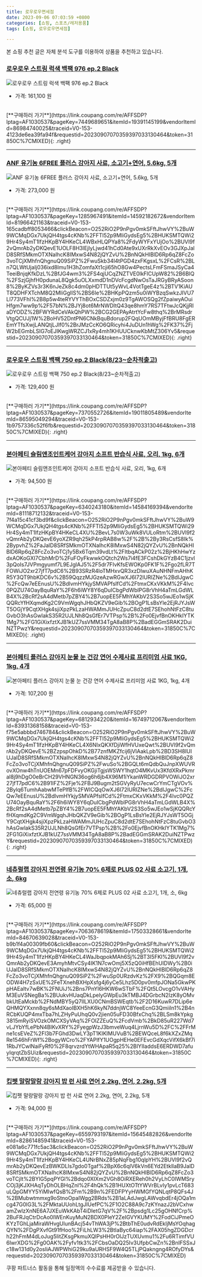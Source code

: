 ```yaml
---
title: 로우로우면세점
date: 2023-09-06 07:03:59 +0800
categories: [쇼핑, 스포츠/레저용품]
tags: [쇼핑, 로우로우면세점]

---
```


본 쇼핑 추천 글은 자체 분석 도구를 이용하여 상품을 추천하고 있습니다.
### [로우로우 스트링 럭색 백팩 976 ep.2 Black](https://link.coupang.com/re/AFFSDP?lptag=AF1030537&pageKey=7449689651&itemId=19391145199&vendorItemId=86984740025&traceid=V0-153-4123de6ea39fa94f&requestid=20230907070359397033130464&token=31850C%7CMIXED)
![로우로우 스트링 럭색 백팩 976 ep.2 Black](https://ads-partners.coupang.com/image1/LX8HG4sEVvEE7nAKLYiPg9d1XkQOZMqk7TiqCNKqpoidpvSM9Xhx4wdDeQlwpUNUBXM4EYMlXfARHgpVuwdL6OT0MbVelWaghyVpf3xQ6cTsUrQxhIzkhIlSrQ9d0tNRJ4VsT8iQ7gIkglN9S11BvtB9Mn6TFGZeZgcgxS-bM0xhp11SVZ1HXovsHdo0qEiG7G4u0XVH6VoRt6GRi9RmXvIoHKF1uSXwZEFnO0Di8S4qdSELjKvVJ12bwFqjSaZ3AoDyWHGGvdnPV8DJujCY1okc-fgQ4wjOX9DOpDC23K0=)
- 가격: 161,100 원
<br>
[**구매하러 가기**](https://link.coupang.com/re/AFFSDP?lptag=AF1030537&pageKey=7449689651&itemId=19391145199&vendorItemId=86984740025&traceid=V0-153-4123de6ea39fa94f&requestid=20230907070359397033130464&token=31850C%7CMIXED){: .right}
<br>

---

### [ANF 유기농 6FREE 플러스 강아지 사료, 소고기+연어, 5.6kg, 5개](https://link.coupang.com/re/AFFSDP?lptag=AF1030537&pageKey=1285967491&itemId=14592182672&vendorItemId=81966421163&traceid=V0-153-165cadbff8053466&clickBeacon=O252RiO2P9nPgv0mkSFftJhwVY%2BuW9WCMqDGx7UkjQH4tgs4cKNb%2FFTl52p9MliGydsEg5%2BHUKSMTQWi29Hr4Sy4mT1lfzHKpBY4HKeCL4WBxHLQPYa8%2FdyWYFxYUjOo%2BUVl9f2vQmrAb2yDKQevE1UOLF8H3lEjlyLjwd41hCd0Ate9xUXrRkXvEOv3GJXpJalD8SRfSMkmOTXNaIhcK8IMxwS4N82jQYZvU%2BnNQkHIBlD6Rp6qZ8FcZo3voTCjXMhfnQhgnuQ09SiPZ%2FwuSkb34l4tPGD4zxFKgsxL%2FCsR%2BLn7QLWtUjaIj036ixd8lmu1H3hZomfaXt1cji65hO8Gw4PectsLFmFSmaJSyCa4TeeiBnjqKfkDzL%2BfJG4wm3%2FS4qjUCqZNZTVE0lkFlCUpW82%2B6BIQ%2FSzjGjhfH0pdunaL8Qgk5uOLXxmdD1nDVcFcgdNwOsTaJRGyBRyASoon8%2ByKZVs3r3K6nJeZk8c4dm0pHDTTUt5yWvL4VotTgeE4z%2BTV1KiAUT8QDHFXTchM8Q2MIiGglIS%2BS6Ie%2BHKpPQzm5u0iWYBzqSwkzJIVU7Ll773VFhI%2B8p5w4teRYVYThBOxCSDZxjm0z9TgAWOSQg2fZpaiwyAOuiHfgm7ww9p%2F57bN%2BJYj8ot6MrNWDItQ43qe8hmY7RS7TFtwJcQKjjRlaDYODZ%2BFWYRdCeVAkQhPW%2BCG2GEPAyAtrtYcFw8thq%2BrMRsdrVtgQCUJj1W%2BoHV52DntPN6CNkBquBdorup2FQqUOmMByjFfBRU8FgEREmYTfsXwjLANQtjLJlf0%2BrJMzCcKO6QRicyhi4JuDUn1hWg%2FK37%2FjW2bEGmbLSIG7oEJIKwgWRZCJ1xRy4mh1KHUUCknwKbMtZ306Yv5&requestid=20230907070359397033130464&token=31850C%7CMIXED)
![ANF 유기농 6FREE 플러스 강아지 사료, 소고기+연어, 5.6kg, 5개](https://ads-partners.coupang.com/image1/V-XWZyn9Ch1PywaGV5R9ak7BNU6MAMqSC63YPUVhkb4e0KN4Xmz9sSwTT-8Otwu0VJ2QvGFUZDekfpXhx7h2wGUWtWCVlD7DvKw2xWMFzkRLJOxA3kdVzrhbGy4I2gxmtiXHuHq6vARfu43wRk-nWfCAZ1juxZONHfiQAclqu7Axl9Vn_Gc_Fl3hE9PMIOWaIpKrlfKahg1wu_8j153Wz_hT5lrfmEHAPpvA1kdDlvoQQftKb9ZrSf2Xt6xUWOgictG3bVyZZsL6u4VvzpAg3aCBQtET7K_ma_Lob-wQ0Jc_j_ptXw==)
- 가격: 273,000 원
<br>
[**구매하러 가기**](https://link.coupang.com/re/AFFSDP?lptag=AF1030537&pageKey=1285967491&itemId=14592182672&vendorItemId=81966421163&traceid=V0-153-165cadbff8053466&clickBeacon=O252RiO2P9nPgv0mkSFftJhwVY%2BuW9WCMqDGx7UkjQH4tgs4cKNb%2FFTl52p9MliGydsEg5%2BHUKSMTQWi29Hr4Sy4mT1lfzHKpBY4HKeCL4WBxHLQPYa8%2FdyWYFxYUjOo%2BUVl9f2vQmrAb2yDKQevE1UOLF8H3lEjlyLjwd41hCd0Ate9xUXrRkXvEOv3GJXpJalD8SRfSMkmOTXNaIhcK8IMxwS4N82jQYZvU%2BnNQkHIBlD6Rp6qZ8FcZo3voTCjXMhfnQhgnuQ09SiPZ%2FwuSkb34l4tPGD4zxFKgsxL%2FCsR%2BLn7QLWtUjaIj036ixd8lmu1H3hZomfaXt1cji65hO8Gw4PectsLFmFSmaJSyCa4TeeiBnjqKfkDzL%2BfJG4wm3%2FS4qjUCqZNZTVE0lkFlCUpW82%2B6BIQ%2FSzjGjhfH0pdunaL8Qgk5uOLXxmdD1nDVcFcgdNwOsTaJRGyBRyASoon8%2ByKZVs3r3K6nJeZk8c4dm0pHDTTUt5yWvL4VotTgeE4z%2BTV1KiAUT8QDHFXTchM8Q2MIiGglIS%2BS6Ie%2BHKpPQzm5u0iWYBzqSwkzJIVU7Ll773VFhI%2B8p5w4teRYVYThBOxCSDZxjm0z9TgAWOSQg2fZpaiwyAOuiHfgm7ww9p%2F57bN%2BJYj8ot6MrNWDItQ43qe8hmY7RS7TFtwJcQKjjRlaDYODZ%2BFWYRdCeVAkQhPW%2BCG2GEPAyAtrtYcFw8thq%2BrMRsdrVtgQCUJj1W%2BoHV52DntPN6CNkBquBdorup2FQqUOmMByjFfBRU8FgEREmYTfsXwjLANQtjLJlf0%2BrJMzCcKO6QRicyhi4JuDUn1hWg%2FK37%2FjW2bEGmbLSIG7oEJIKwgWRZCJ1xRy4mh1KHUUCknwKbMtZ306Yv5&requestid=20230907070359397033130464&token=31850C%7CMIXED){: .right}
<br>

---

### [로우로우 스트링 백팩 750 ep.2 Black(8/23~순차적출고)](https://link.coupang.com/re/AFFSDP?lptag=AF1030537&pageKey=7370552726&itemId=19011805489&vendorItemId=86595049294&traceid=V0-153-1b9757336c52f6fb&requestid=20230907070359397033130464&token=31850C%7CMIXED)
![로우로우 스트링 백팩 750 ep.2 Black(8/23~순차적출고)](https://ads-partners.coupang.com/image1/TiSUclP4mnIVyxiGThSAkJiF_Px5GS9RyeZql-66LV1azUXn2mqv1NglUsGNd64TlHOkO0_ElhVVQMVefIO5FJIcyX2EAfapk6amSIWaP9-2H59dyRbB72V_OoyXyBg4vH4lPPWpFtE1pCUnkMJ0tPRJEg1ubhjCkeeJxMhlk3B7FThysMHC781HwVdwa6-AB9se2G8Mhw-n51eN9p4WdPnJMaPHQeV3sMUxURPZx8JrHghtrxDFaz3k2biAhrDPQUh4eKJ5DAtcXoY_bAVRgBwwbmc9D0TvZR6aKQWQkzHW)
- 가격: 129,400 원
<br>
[**구매하러 가기**](https://link.coupang.com/re/AFFSDP?lptag=AF1030537&pageKey=7370552726&itemId=19011805489&vendorItemId=86595049294&traceid=V0-153-1b9757336c52f6fb&requestid=20230907070359397033130464&token=31850C%7CMIXED){: .right}
<br>

---

### [본아페티 슬림앤조인트케어 강아지 소프트 반습식 사료, 오리, 1kg, 6개](https://link.coupang.com/re/AFFSDP?lptag=AF1030537&pageKey=6340243180&itemId=14584169394&vendorItemId=81118712132&traceid=V0-153-7f4a15c41cf3bd9f&clickBeacon=O252RiO2P9nPgv0mkSFftJhwVY%2BuW9WCMqDGx7UkjQH4tgs4cKNb%2FFTl52p9MliGydsEg5%2BHUKSMTQWi29Hr4Sy4mT1lfzHKpBY4HKeCL4XU%2BevL7s0W3uWk8VULoRtm%2BUVl9f2vQmrAb2yDKQevE6yoXZR9qh25kP4rpRAB8w%2F%2B%2By3RsCsfS8Ik%2BypvhZ%2FaJalD8SRfSMkmOTXNaIhcK8IMxwS4N82jQYZvU%2BnNQkHIBlD6Rp6qZ8FcZo3voTCj1y5Bx6Tqm39vdLt%2FItbqACkP02z%2BjHKhHwYzdxAOKoGXI7CbhMrD%2FuFOyFkwwkOQtch2Ws7i4fE3FCshDkGYzB4C1jzvl3pQoIs7JVPmgyumf7L9EJglAJ5%2F5dr7FIvKfsEWOKp0FK1F%2Fgo2fLR7TFOWiJO2xr27jfT7pdC6%2B93SRzR4loTMHxvQR3xzDlwuXAuNHNFmAHhKR5Y3QT9hbKDC6v%2B59QqzzMJGzeAzwRGwXJ6I72lURIZNe%2BdlJgwC%2FcQw7eEEnusU%2BdlvmHYkjySMVAPfsIfCd%2FtmxCKxVKkM%2F4Ivc0PQZU74OayBquRaY%2F6h6iWY8Y6qDuICbgPdWblPG8rVhH4aTmLGdWLB4X%2BcRf2sA4dMetb7pZBY4%2B7uopEE5FMhYAKbV2S3So5wJEo1wSjKQQRcYfHXqmdKg2C9VmWgqhJHbQKZV9eGib%2BOgP1LsBsYle2EjRJYJsWT5OGjY9CqtXHgk4sjiXpzPkLzaHWAMmJUHcZpuC8d2dtE7SEhohNtFzC8tuGvbO3hAsGwlakS35R2UJLNh8QsGfEr7VTPsp%2B%2Fo0EjvfBnOKHkIYTK1Mg7%2FG1GiXixfztXJB1kUZ7ssVMM34TgA8aB8P%2BadEGGmSRAK2DuiNZTPwzY&requestid=20230907070359397033130464&token=31850C%7CMIXED)
![본아페티 슬림앤조인트케어 강아지 소프트 반습식 사료, 오리, 1kg, 6개](https://ads-partners.coupang.com/image1/nsV1UfrgNR0EdNmsniKac67MPN_2erXE4PHu1ypDpJstmlO25QzYe5FYHUVsJSmAw-9IQzPamFpzuCt1qE2QL9uPRCjjy5cEN8MjKuu6hz3b5TLtpH62oNiOISECYpfsbxcakORG_sdDu2A2bUHGKxJgs63wv-pW27NuB72ngjQD28fQELZ62EP2h-Af4CSA2e4Yh-osTzKsqZkstAwqIb05l6-o0P8XPKsDzy63SZQSaiPrtSJRwFusIzI7WqMSofavtFj85eL3D7Obw8_sDjeMZRDygfZfg2RFyA4dKI-MbwjI1dI=)
- 가격: 94,500 원
<br>
[**구매하러 가기**](https://link.coupang.com/re/AFFSDP?lptag=AF1030537&pageKey=6340243180&itemId=14584169394&vendorItemId=81118712132&traceid=V0-153-7f4a15c41cf3bd9f&clickBeacon=O252RiO2P9nPgv0mkSFftJhwVY%2BuW9WCMqDGx7UkjQH4tgs4cKNb%2FFTl52p9MliGydsEg5%2BHUKSMTQWi29Hr4Sy4mT1lfzHKpBY4HKeCL4XU%2BevL7s0W3uWk8VULoRtm%2BUVl9f2vQmrAb2yDKQevE6yoXZR9qh25kP4rpRAB8w%2F%2B%2By3RsCsfS8Ik%2BypvhZ%2FaJalD8SRfSMkmOTXNaIhcK8IMxwS4N82jQYZvU%2BnNQkHIBlD6Rp6qZ8FcZo3voTCj1y5Bx6Tqm39vdLt%2FItbqACkP02z%2BjHKhHwYzdxAOKoGXI7CbhMrD%2FuFOyFkwwkOQtch2Ws7i4fE3FCshDkGYzB4C1jzvl3pQoIs7JVPmgyumf7L9EJglAJ5%2F5dr7FIvKfsEWOKp0FK1F%2Fgo2fLR7TFOWiJO2xr27jfT7pdC6%2B93SRzR4loTMHxvQR3xzDlwuXAuNHNFmAHhKR5Y3QT9hbKDC6v%2B59QqzzMJGzeAzwRGwXJ6I72lURIZNe%2BdlJgwC%2FcQw7eEEnusU%2BdlvmHYkjySMVAPfsIfCd%2FtmxCKxVKkM%2F4Ivc0PQZU74OayBquRaY%2F6h6iWY8Y6qDuICbgPdWblPG8rVhH4aTmLGdWLB4X%2BcRf2sA4dMetb7pZBY4%2B7uopEE5FMhYAKbV2S3So5wJEo1wSjKQQRcYfHXqmdKg2C9VmWgqhJHbQKZV9eGib%2BOgP1LsBsYle2EjRJYJsWT5OGjY9CqtXHgk4sjiXpzPkLzaHWAMmJUHcZpuC8d2dtE7SEhohNtFzC8tuGvbO3hAsGwlakS35R2UJLNh8QsGfEr7VTPsp%2B%2Fo0EjvfBnOKHkIYTK1Mg7%2FG1GiXixfztXJB1kUZ7ssVMM34TgA8aB8P%2BadEGGmSRAK2DuiNZTPwzY&requestid=20230907070359397033130464&token=31850C%7CMIXED){: .right}
<br>

---

### [본아페티 플러스 강아지 눈물 눈 건강 연어 수제사료 프리미엄 사료 1KG, 1kg, 4개](https://link.coupang.com/re/AFFSDP?lptag=AF1030537&pageKey=6812934220&itemId=16749712067&vendorItemId=83931368158&traceid=V0-153-f75e5abbbd746784&clickBeacon=O252RiO2P9nPgv0mkSFftJhwVY%2BuW9WCMqDGx7UkjQH4tgs4cKNb%2FFTl52p9MliGydsEg5%2BHUKSMTQWi29Hr4Sy4mT1lfzHKpBY4HKeCL4X6NIxQKXfDjiWfHVUxeQwt%2BUVl9f2vQmrAb2yDKQevE%2BZzpspOhkD%2B77znfMKZfcij6jVIAakLpb%2BD3SH8IUIUJalD8SRfSMkmOTXNaIhcK8IMxwS4N82jQYZvU%2BnNQkHIBlD6Rp6qZ8FcZo3voTCjXMhfnQhgnuQ09SiPZ%2FwuSo%2BGQLt6mQdbQuJnpXWUVRovXOnw4hTnUOEMn67pFDFvyOKGjiTgjsWSWY1hqtO4MKvUx3KfdXRxPkmral8j9hDgO0eBrCH29VHNGN36og6h6jb4X96M1iYkanWRDGDRPVOWiJO2xr27jfT7pdC6%2B91IFZ%2Fje%2FBJ9Bugm2tSGVyRyU7ecwCrYmCTgVOv%2Bylq6TumhAabwMTePlfB%2FWICQqOwXJ6I72lURIZNe%2BdlJgwC%2FcQw7eEEnusU%2BdlvmHYkjySMVAPfsIfCd%2FtmxCKxVKkM%2F4Ivc0PQZU74OayBquRaY%2F6h6iWY8Y6qDuICbgPdWblPG8rVhH4aTmLGdWLB4X%2BcRf2sA4dMetb7pZBY4%2B7uopEE5FMhYAKbV2S3So5wJEo1wSjKQQRcYfHXqmdKg2C9VmWgqhJHbQKZV9eGib%2BOgP1LsBsYle2EjRJYJsWT5OGjY9CqtXHgk4sjiXpzPkLzaHWAMmJUHcZpuC8d2dtE7SEhohNtFzC8tuGvbO3hAsGwlakS35R2UJLNh8QsGfEr7VTPsp%2B%2Fo0EjvfBnOKHkIYTK1Mg7%2FG1GiXixfztXJB1kUZ7ssVMM34TgA8aB8P%2BadEGGmSRAK2DuiNZTPwzY&requestid=20230907070359397033130464&token=31850C%7CMIXED)
![본아페티 플러스 강아지 눈물 눈 건강 연어 수제사료 프리미엄 사료 1KG, 1kg, 4개](https://ads-partners.coupang.com/image1/2hDxq8q5vZjrCtID2oBSbjmU5ZR0lkvPU_yJerixJa-Y09LRhYQj3QNjKK_eTgUTHF0GwIwzhGtklHM4Ds9i_x_nCHPsSiOB23DK1--gHMSrO20PKMu1I5qS7TFW2witQqz288zwt_M9f05ervh-RSSWcj3Te_iLjz1cYxDVDW0U8WAhsFFxVjVxq9qqG8fbk5ZKPsn8z4CJZtfF3OKwUV2w6LP22eapjvPsDnGUMX8YBvdyBJkvsoPLGd6g890iv-_ho9sgXL0HkV0JE96befqKXbwDSR6BWh8vVStqz5Zy17eswHM=)
- 가격: 107,200 원
<br>
[**구매하러 가기**](https://link.coupang.com/re/AFFSDP?lptag=AF1030537&pageKey=6812934220&itemId=16749712067&vendorItemId=83931368158&traceid=V0-153-f75e5abbbd746784&clickBeacon=O252RiO2P9nPgv0mkSFftJhwVY%2BuW9WCMqDGx7UkjQH4tgs4cKNb%2FFTl52p9MliGydsEg5%2BHUKSMTQWi29Hr4Sy4mT1lfzHKpBY4HKeCL4X6NIxQKXfDjiWfHVUxeQwt%2BUVl9f2vQmrAb2yDKQevE%2BZzpspOhkD%2B77znfMKZfcij6jVIAakLpb%2BD3SH8IUIUJalD8SRfSMkmOTXNaIhcK8IMxwS4N82jQYZvU%2BnNQkHIBlD6Rp6qZ8FcZo3voTCjXMhfnQhgnuQ09SiPZ%2FwuSo%2BGQLt6mQdbQuJnpXWUVRovXOnw4hTnUOEMn67pFDFvyOKGjiTgjsWSWY1hqtO4MKvUx3KfdXRxPkmral8j9hDgO0eBrCH29VHNGN36og6h6jb4X96M1iYkanWRDGDRPVOWiJO2xr27jfT7pdC6%2B91IFZ%2Fje%2FBJ9Bugm2tSGVyRyU7ecwCrYmCTgVOv%2Bylq6TumhAabwMTePlfB%2FWICQqOwXJ6I72lURIZNe%2BdlJgwC%2FcQw7eEEnusU%2BdlvmHYkjySMVAPfsIfCd%2FtmxCKxVKkM%2F4Ivc0PQZU74OayBquRaY%2F6h6iWY8Y6qDuICbgPdWblPG8rVhH4aTmLGdWLB4X%2BcRf2sA4dMetb7pZBY4%2B7uopEE5FMhYAKbV2S3So5wJEo1wSjKQQRcYfHXqmdKg2C9VmWgqhJHbQKZV9eGib%2BOgP1LsBsYle2EjRJYJsWT5OGjY9CqtXHgk4sjiXpzPkLzaHWAMmJUHcZpuC8d2dtE7SEhohNtFzC8tuGvbO3hAsGwlakS35R2UJLNh8QsGfEr7VTPsp%2B%2Fo0EjvfBnOKHkIYTK1Mg7%2FG1GiXixfztXJB1kUZ7ssVMM34TgA8aB8P%2BadEGGmSRAK2DuiNZTPwzY&requestid=20230907070359397033130464&token=31850C%7CMIXED){: .right}
<br>

---

### [네츄럴랩 강아지 전연령 유기농 70% 6제로 PLUS 02 사료 소고기, 1개, 소, 6kg](https://link.coupang.com/re/AFFSDP?lptag=AF1030537&pageKey=7063678619&itemId=17503328661&vendorItemId=84670639028&traceid=V0-153-b9b1f4a00309fb60&clickBeacon=O252RiO2P9nPgv0mkSFftJhwVY%2BuW9WCMqDGx7UkjQH4tgs4cKNb%2FFTl52p9MliGydsEg5%2BHUKSMTQWi29Hr4Sy4mT1lfzHKpBY4HKeCL4WaJbqpokMAh6Sj%2BT3I5FKl%2BUVl9f2vQmrAb2yDKQevE3AmyhMtvCSy4IK1N7cwOmj5X5zQ0iHfBEhUIDWy%2B0iUJalD8SRfSMkmOTXNaIhcK8IMxwS4N82jQYZvU%2BnNQkHIBlD6Rp6qZ8FcZo3voTCjXMhfnQhgnuQ09SiPZ%2FwuSp0URzdvKz%2FX9%2BQGqm8EODW4H7zSxUE%2FeTXnehBXHpXsfg4j6yCe5Lhz5D0pv0mfpJONa5GkwPKpHAEaltv7wBK%2FNUiJ%2Bns7PnYl6HKW6wSTbF%2FQt5LOvcgO1vVAHyM3EuVSNegBa%2BUukvHUaqDkLpelyGWpEu3kTMBJ4DGrbcN2IzK8yOMvbkUtEaMckb%2FNdMBY5yQ7IlLXU0CNmBSWEqtb%2F2D16KuwR7DLip6eQHMQYXxnn8qy6sMdXaoIBXH5hK6kyN7ddnjWC8YeeEcnG3Qmiiln1%2B4nRCbKUQP4mxTba7hLZHyPuUhqQ0v2jien05uFD30BfxChq%2BLSm8kYpkg3815mRyiSVOzkOMCXSyVAq%2FOlZZEuQ%2FcdVmb%2BkD85uR227Wd7vLJYbYfLePbN4BlKvXRY%2FyegpWzJ3bmveWuq4LjrnWu5D%2FC%2FFrMne1csEVeZ%2Fl3b7FGhd3DwLY3pT1KIKIMUVuB%2BEWQceL8f6kXZxZMqRe1546hFrWf%2BogyWCro%2FYAPlfY1UOgpHEHe0EFEvcGdXqcVifX6kBf7i1RbJYCwlNaiFyRf0%2F8qrvzrdYtWHApaR5q25%2BlYIIaddsE6ERDWD7afuyIqrqtZbSUiz&requestid=20230907070359397033130464&token=31850C%7CMIXED)
![네츄럴랩 강아지 전연령 유기농 70% 6제로 PLUS 02 사료 소고기, 1개, 소, 6kg](https://ads-partners.coupang.com/image1/vGt6e78yx2IKkFZwvOgeblfLu2PVWBFN5F_Dan4TKWjDDEx3dk3ESA5IuO19GW7lt3cOnGhoS4FnPcFDc5kl2F04qcvxWfFcK1s_OFaGZlk12RfyoCwgM-bxA8uqsRc5361CLn8RZh1RjXJRnvwUTZ1WPiZwO_3LFD_k2BlWjOOJqNiCguWgxB3ftlmTGWFZ27woGlXcqDR-UWA5UZdBRsg5PTea84umEobHTwCejLqn1wGSnlqnTKTr-qvJldoOmeuLGyVlCupvwHUc0FH97hAColE=)
- 가격: 65,000 원
<br>
[**구매하러 가기**](https://link.coupang.com/re/AFFSDP?lptag=AF1030537&pageKey=7063678619&itemId=17503328661&vendorItemId=84670639028&traceid=V0-153-b9b1f4a00309fb60&clickBeacon=O252RiO2P9nPgv0mkSFftJhwVY%2BuW9WCMqDGx7UkjQH4tgs4cKNb%2FFTl52p9MliGydsEg5%2BHUKSMTQWi29Hr4Sy4mT1lfzHKpBY4HKeCL4WaJbqpokMAh6Sj%2BT3I5FKl%2BUVl9f2vQmrAb2yDKQevE3AmyhMtvCSy4IK1N7cwOmj5X5zQ0iHfBEhUIDWy%2B0iUJalD8SRfSMkmOTXNaIhcK8IMxwS4N82jQYZvU%2BnNQkHIBlD6Rp6qZ8FcZo3voTCjXMhfnQhgnuQ09SiPZ%2FwuSp0URzdvKz%2FX9%2BQGqm8EODW4H7zSxUE%2FeTXnehBXHpXsfg4j6yCe5Lhz5D0pv0mfpJONa5GkwPKpHAEaltv7wBK%2FNUiJ%2Bns7PnYl6HKW6wSTbF%2FQt5LOvcgO1vVAHyM3EuVSNegBa%2BUukvHUaqDkLpelyGWpEu3kTMBJ4DGrbcN2IzK8yOMvbkUtEaMckb%2FNdMBY5yQ7IlLXU0CNmBSWEqtb%2F2D16KuwR7DLip6eQHMQYXxnn8qy6sMdXaoIBXH5hK6kyN7ddnjWC8YeeEcnG3Qmiiln1%2B4nRCbKUQP4mxTba7hLZHyPuUhqQ0v2jien05uFD30BfxChq%2BLSm8kYpkg3815mRyiSVOzkOMCXSyVAq%2FOlZZEuQ%2FcdVmb%2BkD85uR227Wd7vLJYbYfLePbN4BlKvXRY%2FyegpWzJ3bmveWuq4LjrnWu5D%2FC%2FFrMne1csEVeZ%2Fl3b7FGhd3DwLY3pT1KIKIMUVuB%2BEWQceL8f6kXZxZMqRe1546hFrWf%2BogyWCro%2FYAPlfY1UOgpHEHe0EFEvcGdXqcVifX6kBf7i1RbJYCwlNaiFyRf0%2F8qrvzrdYtWHApaR5q25%2BlYIIaddsE6ERDWD7afuyIqrqtZbSUiz&requestid=20230907070359397033130464&token=31850C%7CMIXED){: .right}
<br>

---

### [킵펫 말랑말랑 강아지 밥 런 사료 연어 2.2kg, 연어, 2.2kg, 5개](https://link.coupang.com/re/AFFSDP?lptag=AF1030537&pageKey=6559793197&itemId=15645482826&vendorItemId=82861485941&traceid=V0-153-e081a6c771fc5ac3&clickBeacon=O252RiO2P9nPgv0mkSFftJhwVY%2BuW9WCMqDGx7UkjQH4tgs4cKNb%2FFTl52p9MliGydsEg5%2BHUKSMTQWi29Hr4Sy4mT1lfzHKpBY4HKeCL4UNrBNxZ85pNqFbg10qlpYH%2BUVl9f2vQmrAb2yDKQevEzBWKDLls7gdo0Tgaf%2BpX6c6qlV6kVn6EYd2EtkllaB9JalD8SRfSMkmOTXNaIhcK8IMxwS4N82jQYZvU%2BnNQkHIBlD6Rp6qZ8FcZo3voTCjIt%2BYlG5pqPYGl%2Bdqo0XIXm2VGh8OiRXEReh0h2VyLhC0IWMSryCOj3jKJXHAqTyDhOLBHqZnl%2F4hQk%2B1HUXtOTtYWVrBLvIy1pvLcT683uLQpGMYY5YiMIwfQsB%2Fm%2B9n%2FEDFPYyHWMGfYQNLqtP8QFs4J%2BMubwtmmxg9oStnoOpaIWgg2BRds%2B1aLAdJwgLAWvqbdEr4jOQa1mcg47G0lG3L%2FMktaUUohLtgJIUefPC%2F1O2C88A9c7zKYnazJ2bVCxhwamZwlzXnNE6A7JXEuWkKAbT4iDIetG7qV%2F%2Bpsdg1Lc25gOHNfCrp%2BuFRJqCtrDcAo0IWEnKuyMuN2BDX0PIeY2ZeIGVYKUMY%2FodCiJPmeOKYzTGhLjaMiraWHvgUlunBAcj54vThWA3jP%2BtbThE0udvRdEkljMsYOqhagQYN%2FDgPXvfGt91fHoo%2FiLhLW3%2BtIaByc64iap%2FAX05hgZDGDcrh22hFmM4dLoJug5IitZKsgPkmuXQlPsHH0rOlJzTUXUvmu1%2Fu6RTimfVU6lwrXDG%2Fg0OAK%2Fyfv1tk3%2FCbsOaDQ25Iv3UfpbCwZn%2BnIFSSxJc18w131d0y2osIiAJWPWhiG29ku9aURHSF9W4Q5TLjPQakngng4ROfyDYs&requestid=20230907070359397033130464&token=31850C%7CMIXED)
![킵펫 말랑말랑 강아지 밥 런 사료 연어 2.2kg, 연어, 2.2kg, 5개](https://ads-partners.coupang.com/image1/yrxRtcvPQcyEoDcRyqzyQzfrFkWdqJ79TJOM5fSUhDIxoDmf0si0pkDg84Ygc4AW6DE67mEx-Rm8b_XK9TiMSgpacYB2KeQwTp4dzyHjO1sDcYiO_5tDfW9-RnHQCwd22MFOAWZWtgC-45GORMNZQhfBVHTY3GFEeaZiinRCvyCr21qyybZ76mYadiC1M2bgENF9_UIgiFd2XZMneNibcMqxxCO8NW3giopXqh7gnPYT2H3SVvpw_J1YKD_Q5_E0zf4tfjI2-xRcMqRyI_uHgbPSDeJXeANve7_iPNBVjrwVGcTgoQ==)
- 가격: 94,000 원
<br>
[**구매하러 가기**](https://link.coupang.com/re/AFFSDP?lptag=AF1030537&pageKey=6559793197&itemId=15645482826&vendorItemId=82861485941&traceid=V0-153-e081a6c771fc5ac3&clickBeacon=O252RiO2P9nPgv0mkSFftJhwVY%2BuW9WCMqDGx7UkjQH4tgs4cKNb%2FFTl52p9MliGydsEg5%2BHUKSMTQWi29Hr4Sy4mT1lfzHKpBY4HKeCL4UNrBNxZ85pNqFbg10qlpYH%2BUVl9f2vQmrAb2yDKQevEzBWKDLls7gdo0Tgaf%2BpX6c6qlV6kVn6EYd2EtkllaB9JalD8SRfSMkmOTXNaIhcK8IMxwS4N82jQYZvU%2BnNQkHIBlD6Rp6qZ8FcZo3voTCjIt%2BYlG5pqPYGl%2Bdqo0XIXm2VGh8OiRXEReh0h2VyLhC0IWMSryCOj3jKJXHAqTyDhOLBHqZnl%2F4hQk%2B1HUXtOTtYWVrBLvIy1pvLcT683uLQpGMYY5YiMIwfQsB%2Fm%2B9n%2FEDFPYyHWMGfYQNLqtP8QFs4J%2BMubwtmmxg9oStnoOpaIWgg2BRds%2B1aLAdJwgLAWvqbdEr4jOQa1mcg47G0lG3L%2FMktaUUohLtgJIUefPC%2F1O2C88A9c7zKYnazJ2bVCxhwamZwlzXnNE6A7JXEuWkKAbT4iDIetG7qV%2F%2Bpsdg1Lc25gOHNfCrp%2BuFRJqCtrDcAo0IWEnKuyMuN2BDX0PIeY2ZeIGVYKUMY%2FodCiJPmeOKYzTGhLjaMiraWHvgUlunBAcj54vThWA3jP%2BtbThE0udvRdEkljMsYOqhagQYN%2FDgPXvfGt91fHoo%2FiLhLW3%2BtIaByc64iap%2FAX05hgZDGDcrh22hFmM4dLoJug5IitZKsgPkmuXQlPsHH0rOlJzTUXUvmu1%2Fu6RTimfVU6lwrXDG%2Fg0OAK%2Fyfv1tk3%2FCbsOaDQ25Iv3UfpbCwZn%2BnIFSSxJc18w131d0y2osIiAJWPWhiG29ku9aURHSF9W4Q5TLjPQakngng4ROfyDYs&requestid=20230907070359397033130464&token=31850C%7CMIXED)


쿠팡 파트너스 활동을 통해 일정액의 수수료를 제공받을 수 있습니다.
